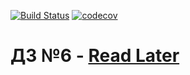 [![Build Status](https://travis-ci.com/lerucom/js-homework6.svg?branch=master)](https://travis-ci.com/lerucom/js-homework6) [![codecov](https://codecov.io/gh/lerucom/js-homework6/branch/master/graph/badge.svg)](https://codecov.io/gh/lerucom/js-homework6)
# ДЗ №6 - [Read Later](https://lerucom.github.io/js-homework6/)